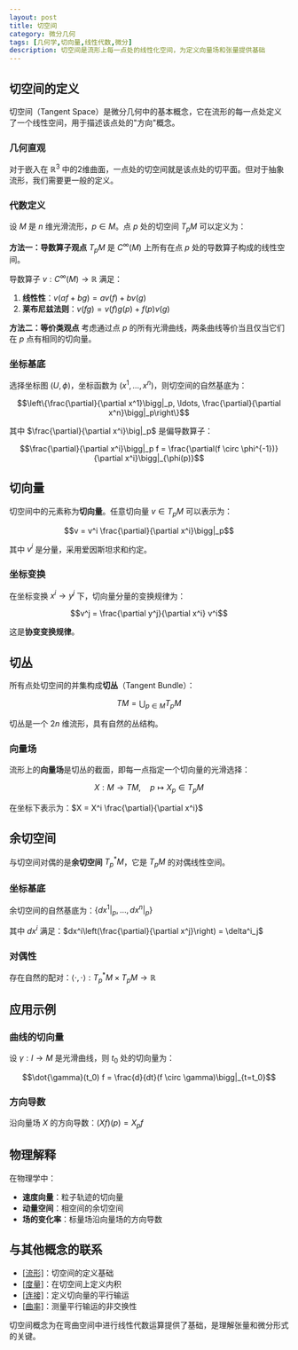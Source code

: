 ```yaml
---
layout: post
title: 切空间
category: 微分几何
tags: [几何学,切向量,线性代数,微分]
description: 切空间是流形上每一点处的线性化空间，为定义向量场和张量提供基础
---
```


## 切空间的定义

切空间（Tangent Space）是微分几何中的基本概念，它在流形的每一点处定义了一个线性空间，用于描述该点处的"方向"概念。

### 几何直观

对于嵌入在 $\mathbb{R}^3$ 中的2维曲面，一点处的切空间就是该点处的切平面。但对于抽象流形，我们需要更一般的定义。

### 代数定义

设 $M$ 是 $n$ 维光滑流形，$p \in M$。点 $p$ 处的切空间 $T_p M$ 可以定义为：

**方法一：导数算子观点**
$T_p M$ 是 $C^\infty(M)$ 上所有在点 $p$ 处的导数算子构成的线性空间。

导数算子 $v: C^\infty(M) \to \mathbb{R}$ 满足：
1. **线性性**：$v(af + bg) = av(f) + bv(g)$
2. **莱布尼兹法则**：$v(fg) = v(f)g(p) + f(p)v(g)$

**方法二：等价类观点**
考虑通过点 $p$ 的所有光滑曲线，两条曲线等价当且仅当它们在 $p$ 点有相同的切向量。

### 坐标基底

选择坐标图 $(U, \phi)$，坐标函数为 $(x^1, \ldots, x^n)$，则切空间的自然基底为：

$$\left\{\frac{\partial}{\partial x^1}\bigg|_p, \ldots, \frac{\partial}{\partial x^n}\bigg|_p\right\}$$

其中 $\frac{\partial}{\partial x^i}\big|_p$ 是偏导数算子：

$$\frac{\partial}{\partial x^i}\bigg|_p f = \frac{\partial(f \circ \phi^{-1})}{\partial x^i}\bigg|_{\phi(p)}$$

## 切向量

切空间中的元素称为**切向量**。任意切向量 $v \in T_p M$ 可以表示为：

$$v = v^i \frac{\partial}{\partial x^i}\bigg|_p$$

其中 $v^i$ 是分量，采用爱因斯坦求和约定。

### 坐标变换

在坐标变换 $x^i \to y^j$ 下，切向量分量的变换规律为：

$$v^j = \frac{\partial y^j}{\partial x^i} v^i$$

这是**协变变换规律**。

## 切丛

所有点处切空间的并集构成**切丛**（Tangent Bundle）：

$$TM = \bigcup_{p \in M} T_p M$$

切丛是一个 $2n$ 维流形，具有自然的丛结构。

### 向量场

流形上的**向量场**是切丛的截面，即每一点指定一个切向量的光滑选择：

$$X: M \to TM, \quad p \mapsto X_p \in T_p M$$

在坐标下表示为：$X = X^i \frac{\partial}{\partial x^i}$

## 余切空间

与切空间对偶的是**余切空间** $T_p^* M$，它是 $T_p M$ 的对偶线性空间。

### 坐标基底

余切空间的自然基底为：$\{dx^1|_p, \ldots, dx^n|_p\}$

其中 $dx^i$ 满足：$dx^i\left(\frac{\partial}{\partial x^j}\right) = \delta^i_j$

### 对偶性

存在自然的配对：$\langle \cdot, \cdot \rangle: T_p^* M \times T_p M \to \mathbb{R}$

## 应用示例

### 曲线的切向量

设 $\gamma: I \to M$ 是光滑曲线，则 $t_0$ 处的切向量为：

$$\dot{\gamma}(t_0) f = \frac{d}{dt}(f \circ \gamma)\bigg|_{t=t_0}$$

### 方向导数

沿向量场 $X$ 的方向导数：$(X f)(p) = X_p f$

## 物理解释

在物理学中：
- **速度向量**：粒子轨迹的切向量
- **动量空间**：相空间的余切空间
- **场的变化率**：标量场沿向量场的方向导数

## 与其他概念的联系

- [[流形]](2023-11-16-流形.md)：切空间的定义基础
- [[度量]](2023-11-16-度量.md)：在切空间上定义内积
- [[连接]]()：定义切向量的平行输运
- [[曲率]]()：测量平行输运的非交换性

切空间概念为在弯曲空间中进行线性代数运算提供了基础，是理解张量和微分形式的关键。 